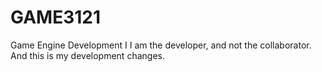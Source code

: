 # GAME3121
Game Engine Development I
I am the developer, and not the collaborator.
And this is my development changes.